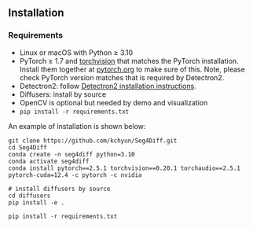 ## Installation

### Requirements
- Linux or macOS with Python ≥ 3.10
- PyTorch ≥ 1.7 and [torchvision](https://github.com/pytorch/vision/) that matches the PyTorch installation.
  Install them together at [pytorch.org](https://pytorch.org) to make sure of this. Note, please check
  PyTorch version matches that is required by Detectron2.
- Detectron2: follow [Detectron2 installation instructions](https://detectron2.readthedocs.io/tutorials/install.html).
- Diffusers: install by source
- OpenCV is optional but needed by demo and visualization
- `pip install -r requirements.txt`

An example of installation is shown below:

```
git clone https://github.com/kchyun/Seg4Diff.git
cd Seg4Diff
conda create -n seg4diff python=3.10
conda activate seg4diff
conda install pytorch==2.5.1 torchvision==0.20.1 torchaudio==2.5.1 pytorch-cuda=12.4 -c pytorch -c nvidia

# install diffusers by source
cd diffusers
pip install -e .

pip install -r requirements.txt
```
